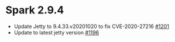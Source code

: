**Spark 2.9.4**
===============
- Update Jetty to 9.4.33.v20201020 to fix CVE-2020-27216 <a href="https://github.com/perwendel/spark/pull/1196">#1201</a>
- Update to latest jetty version <a href="https://github.com/perwendel/spark/pull/1196">#1196</a>
